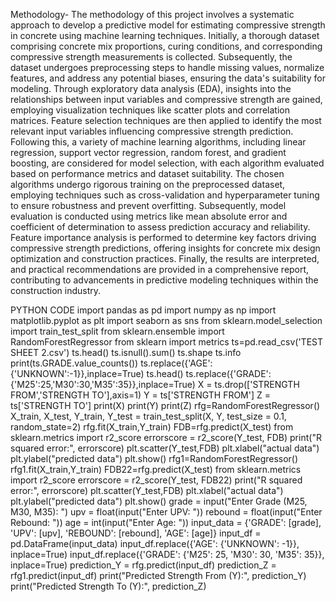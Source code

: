 Methodology- 
The methodology of this project involves a systematic approach to develop a predictive model for estimating compressive strength in concrete using machine learning techniques. Initially, a thorough dataset comprising concrete mix proportions, curing conditions, and corresponding compressive strength measurements is collected. Subsequently, the dataset undergoes preprocessing steps to handle missing values, normalize features, and address any potential biases, ensuring the data's suitability for modeling. Through exploratory data analysis (EDA), insights into the relationships between input variables and compressive strength are gained, employing visualization techniques like scatter plots and correlation matrices. Feature selection techniques are then applied to identify the most relevant input variables influencing compressive strength prediction. Following this, a variety of machine learning algorithms, including linear regression, support vector regression, random forest, and gradient boosting, are considered for model selection, with each algorithm evaluated based on performance metrics and dataset suitability. The chosen algorithms undergo rigorous training on the preprocessed dataset, employing techniques such as cross-validation and hyperparameter tuning to ensure robustness and prevent overfitting. Subsequently, model evaluation is conducted using metrics like mean absolute error and coefficient of determination to assess prediction accuracy and reliability. Feature importance analysis is performed to determine key factors driving compressive strength predictions, offering insights for concrete mix design optimization and construction practices. Finally, the results are interpreted, and practical recommendations are provided in a comprehensive report, contributing to advancements in predictive modeling techniques within the construction industry.


PYTHON CODE
import pandas as pd import numpy as np
import matplotlib.pyplot as plt import seaborn as sns from sklearn.model_selection import train_test_split from sklearn.ensemble import RandomForestRegressor from sklearn import metrics ts=pd.read_csv('TEST SHEET 2.csv')
ts.head() ts.isnull().sum() ts.shape ts.info print(ts.GRADE.value_counts()) ts.replace({'AGE':{'UNKNOWN':-1}},inplace=True) ts.head() ts.replace({'GRADE':{'M25':25,'M30':30,'M35':35}},inplace=True)
X = ts.drop(['STRENGTH FROM','STRENGTH TO'],axis=1)
Y = ts['STRENGTH FROM']
Z = ts['STRENGTH TO']
print(X) print(Y) print(Z) rfg=RandomForestRegressor()
X_train, X_test, Y_train, Y_test = train_test_split(X, Y, test_size = 0.1, random_state=2) rfg.fit(X_train,Y_train) FDB=rfg.predict(X_test) from sklearn.metrics import r2_score errorscore = r2_score(Y_test, FDB) print("R squared error:", errorscore) plt.scatter(Y_test,FDB) plt.xlabel("actual data") plt.ylabel("predicted data") plt.show()
rfg1=RandomForestRegressor() rfg1.fit(X_train,Y_train) FDB22=rfg.predict(X_test) from sklearn.metrics import r2_score
errorscore = r2_score(Y_test, FDB22) print("R squared error:", errorscore) plt.scatter(Y_test,FDB) plt.xlabel("actual data") plt.ylabel("predicted data") plt.show()
grade = input("Enter Grade (M25, M30, M35): ") upv = float(input("Enter UPV: ")) rebound = float(input("Enter Rebound: ")) age = int(input("Enter Age: ")) input_data = {'GRADE': [grade], 'UPV': [upv], 'REBOUND': [rebound], 'AGE': [age]} input_df = pd.DataFrame(input_data) input_df.replace({'AGE': {'UNKNOWN': -1}}, inplace=True) input_df.replace({'GRADE': {'M25': 25, 'M30': 30, 'M35': 35}}, inplace=True) prediction_Y = rfg.predict(input_df) prediction_Z =
rfg1.predict(input_df) print("Predicted Strength From (Y):", prediction_Y) print("Predicted Strength To (Y):", prediction_Z)
